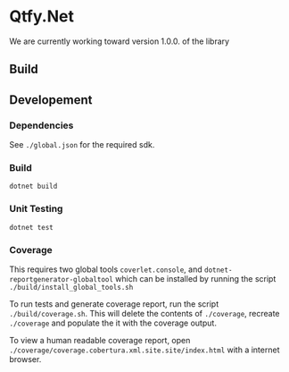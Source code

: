 # Qtfy.Net

We are currently working toward version 1.0.0. of the library

## Build
<!-- <table>
	<tr>
		 <th colspan="2">Build Status.</th>
 	</tr>
 	<tr>
  		<td>master</td>
      <td><img src="https://travis-ci.com/QuantifEye/Qtfy.Net.Numerics.svg?token=4GppM9ERgowDjXBKpuH5&branch=master" alt=""/></td>
 	</tr>
	<tr>
  		<td>dev</td>
      <td><img src="https://travis-ci.com/QuantifEye/Qtfy.Net.Numerics.svg?token=4GppM9ERgowDjXBKpuH5&branch=dev" alt=""/></td>
 	</tr>
</table> -->

## Developement
### Dependencies
See `./global.json` for the required sdk.

### Build
```shell
dotnet build
```
### Unit Testing
```shell
dotnet test
```
### Coverage
This requires two global tools `coverlet.console`, and `dotnet-reportgenerator-globaltool` which can be installed by running the script
`./build/install_global_tools.sh`

To run tests and generate coverage report, run the script `./build/coverage.sh`. This will delete the contents of `./coverage`, recreate `./coverage` and populate the it with the coverage output.

To view a human readable coverage report, open `./coverage/coverage.cobertura.xml.site.site/index.html` with a internet browser.
